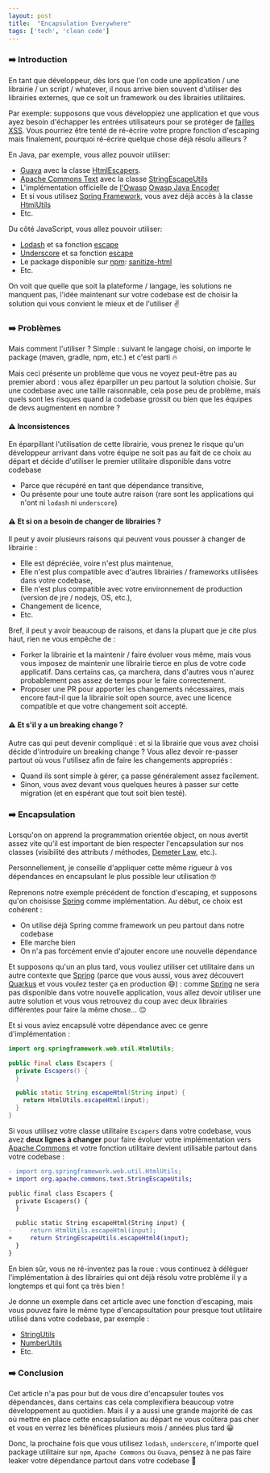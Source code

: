 ```yaml
---
layout: post
title:  "Encapsulation Everywhere"
tags: ['tech', 'clean code']
---
```


### ➡️ Introduction

En tant que développeur, dès lors que l'on code une application / une librairie / un script / whatever, il nous arrive bien souvent d'utiliser des librairies externes, que ce soit un framework ou des librairies utilitaires.

Par exemple: supposons que vous développiez une application et que vous ayez besoin d'échapper les entrées utilisateurs pour se protéger de [failles XSS](https://en.wikipedia.org/wiki/Cross-site_scripting). Vous pourriez être tenté de ré-écrire votre propre fonction d'escaping mais finalement, pourquoi ré-écrire quelque chose déjà résolu ailleurs ?

En Java, par exemple, vous allez pouvoir utiliser:

- [Guava](https://github.com/google/guava) avec la classe [HtmlEscapers](https://guava.dev/releases/19.0/api/docs/com/google/common/html/HtmlEscapers.html).
- [Apache Commons Text](https://commons.apache.org/proper/commons-text/) avec la classe [StringEscapeUtils](https://commons.apache.org/proper/commons-text/javadocs/api-release/org/apache/commons/text/StringEscapeUtils.html)
- L'implémentation officielle de [l'Owasp](https://owasp.org/) [Owasp Java Encoder](https://owasp.org/www-project-java-encoder/)
- Et si vous utilisez [Spring Framework](https://spring.io/), vous avez déjà accès à la classe [HtmlUtils](https://docs.spring.io/spring-framework/docs/current/javadoc-api/org/springframework/web/util/HtmlUtils.html)
- Etc.

Du côté JavaScript, vous allez pouvoir utiliser:
- [Lodash](https://lodash.com/) et sa fonction [escape](https://lodash.com/docs/4.17.15#escape)
- [Underscore](https://underscorejs.org) et sa fonction [escape](https://underscorejs.org/#escape)
- Le package disponible sur [npm](https://www.npmjs.com/): [sanitize-html](https://www.npmjs.com/package/sanitize-html)
- Etc.

On voit que quelle que soit la plateforme / langage, les solutions ne manquent pas, l'idée maintenant sur votre codebase est de choisir la solution qui vous convient le mieux et de l'utiliser ✌️

### ➡️ Problèmes

Mais comment l'utiliser ? Simple : suivant le langage choisi, on importe le package (maven, gradle, npm, etc.) et c'est parti 🔥

Mais ceci présente un problème que vous ne voyez peut-être pas au premier abord : vous allez éparpiller un peu partout la solution choisie. Sur une codebase avec une taille raisonnable, cela pose peu de problème, mais quels sont les risques quand la codebase grossit ou bien que les équipes de devs augmentent en nombre ?

#### ⚠️ Inconsistences

En éparpillant l'utilisation de cette librairie, vous prenez le risque qu'un développeur arrivant dans votre équipe ne soit pas au fait de ce choix au départ et décide d'utiliser le premier utilitaire disponible dans votre codebase
- Parce que récupéré en tant que dépendance transitive,
- Ou présente pour une toute autre raison (rare sont les applications qui n'ont ni `lodash` ni `underscore`)

#### ⚠️ Et si on a besoin de changer de librairies ?

Il peut y avoir plusieurs raisons qui peuvent vous pousser à changer de librairie :
- Elle est dépréciée, voire n'est plus maintenue,
- Elle n'est plus compatible avec d'autres librairies / frameworks utilisées dans votre codebase,
- Elle n'est plus compatible avec votre environnement de production (version de jre / nodejs, OS, etc.),
- Changement de licence,
- Etc.

Bref, il peut y avoir beaucoup de raisons, et dans la plupart que je cite plus haut, rien ne vous empêche de :
- Forker la librairie et la maintenir / faire évoluer vous même, mais vous vous imposez de maintenir une librairie tierce en plus de votre code applicatif. Dans certains cas, ça marchera, dans d'autres vous n'aurez probablement pas assez de temps pour le faire correctement.
- Proposer une PR pour apporter les changements nécessaires, mais encore faut-il que la librairie soit open source, avec une licence compatible et que votre changement soit accepté.

#### ⚠️ Et s'il y a un breaking change ?

Autre cas qui peut devenir compliqué : et si la librairie que vous avez choisi décide d'introduire un breaking change ? Vous allez devoir re-passer partout où vous l'utilisez afin de faire les changements appropriés :
- Quand ils sont simple à gérer, ça passe généralement assez facilement.
- Sinon, vous avez devant vous quelques heures à passer sur cette migration (et en espérant que tout soit bien testé).

### ➡️ Encapsulation

Lorsqu'on on apprend la programmation orientée object, on nous avertit assez vite qu'il est important de bien respecter l'encapsulation sur nos classes (visibilité des attributs / méthodes, [Demeter Law](https://en.wikipedia.org/wiki/Law_of_Demeter), etc.).

Personnellement, je conseille d'appliquer cette même rigueur à vos dépendances en encapsulant le plus possible leur utilisation 🤓

Reprenons notre exemple précédent de fonction d'escaping, et supposons qu'on choisisse [Spring](https://spring.io) comme implémentation. Au début, ce choix est cohérent :
- On utilise déjà Spring comme framework un peu partout dans notre codebase
- Elle marche bien
- On n'a pas forcément envie d'ajouter encore une nouvelle dépendance

Et supposons qu'un an plus tard, vous vouliez utiliser cet utilitaire dans un autre contexte que [Spring](https://spring.io) (parce que vous aussi, vous avez découvert [Quarkus](https://quarkus.io/) et vous voulez tester ça en production 😄) : comme [Spring](https://spring.io) ne sera pas disponible dans votre nouvelle application, vous allez devoir utiliser une autre solution et vous vous retrouvez du coup avec deux librairies différentes pour faire la même chose... 😔

Et si vous aviez encapsulé votre dépendance avec ce genre d'implémentation :

```java
import org.springframework.web.util.HtmlUtils;

public final class Escapers {
  private Escapers() {
  }

  public static String escapeHtml(String input) {
    return HtmlUtils.escapeHtml(input);
  }
}
```

Si vous utilisez votre classe utilitaire `Escapers` dans votre codebase, vous avez **deux lignes à changer** pour faire évoluer votre implémentation vers [Apache Commons](https://commons.apache.org/) et votre fonction utilitaire devient utilisable partout dans votre codebase :

```diff
- import org.springframework.web.util.HtmlUtils;
+ import org.apache.commons.text.StringEscapeUtils;

public final class Escapers {
  private Escapers() {
  }

  public static String escapeHtml(String input) {
-     return HtmlUtils.escapeHtml(input);
+     return StringEscapeUtils.escapeHtml4(input);
  }
}
```

En bien sûr, vous ne ré-inventez pas la roue : vous continuez à déléguer l'implémentation à des librairies qui ont déjà résolu votre problème il y a longtemps et qui font ça très bien !

Je donne un exemple dans cet article avec une fonction d'escaping, mais vous pouvez faire le même type d'encapsultation pour presque tout utilitaire utilisé dans votre codebase, par exemple :

- [StringUtils](https://commons.apache.org/proper/commons-lang/apidocs/org/apache/commons/lang3/StringUtils.html)
- [NumberUtils](https://commons.apache.org/proper/commons-lang/apidocs/org/apache/commons/lang3/math/NumberUtils.html)
- Etc.

### ➡️ Conclusion

Cet article n'a pas pour but de vous dire d'encapsuler toutes vos dépendances, dans certains cas cela complexifiera beaucoup votre développement au quotidien. Mais il y a aussi une grande majorité de cas où mettre en place cette encapsulation au départ ne vous coûtera pas cher et vous en verrez les bénéfices plusieurs mois / années plus tard 😀

Donc, la prochaine fois que vous utilisez `lodash`, `underscore`, n'importe quel package utilitaire sur `npm`, `Apache Commons` ou `Guava`, pensez à ne pas faire leaker votre dépendance partout dans votre codebase 🙂
